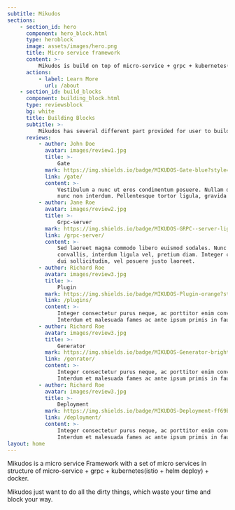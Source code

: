 ```yaml
---
subtitle: Mikudos
sections:
    - section_id: hero
      component: hero_block.html
      type: heroblock
      image: assets/images/hero.png
      title: Micro service framework
      content: >-
          Mikudos is build on top of micro-service + grpc + kubernetes(istio + helm deploy) + docker.
      actions:
          - label: Learn More
            url: /about
    - section_id: build_blocks
      component: building_block.html
      type: reviewsblock
      bg: white
      title: Building Blocks
      subtitle: >-
          Mikudos has several different part provided for user to build their micro services server: Client Gate Grpc-Server Plugin(Grpc-Service) Generator
      reviews:
          - author: John Doe
            avatar: images/review1.jpg
            title: >-
                Gate
            mark: https://img.shields.io/badge/MIKUDOS-Gate-blue?style=for-the-badge&logo=appveyor
            link: /gate/
            content: >-
                Vestibulum a nunc ut eros condimentum posuere. Nullam dapibus quis
                nunc non interdum. Pellentesque tortor ligula, gravida ac commodo eu.
          - author: Jane Roe
            avatar: images/review2.jpg
            title: >-
                Grpc-server
            mark: https://img.shields.io/badge/MIKUDOS-GRPC--server-lightgrey?style=for-the-badge&logo=appveyor
            link: /grpc-server/
            content: >-
                Sed laoreet magna commodo libero euismod sodales. Nunc ac libero
                convallis, interdum ligula vel, pretium diam. Integer commodo sem at
                dui sollicitudin, vel posuere justo laoreet.
          - author: Richard Roe
            avatar: images/review3.jpg
            title: >-
                Plugin
            mark: https://img.shields.io/badge/MIKUDOS-Plugin-orange?style=for-the-badge&logo=appveyor
            link: /plugins/
            content: >-
                Integer consectetur purus neque, ac porttitor enim convallis vitae.
                Interdum et malesuada fames ac ante ipsum primis in faucibus.
          - author: Richard Roe
            avatar: images/review3.jpg
            title: >-
                Generator
            mark: https://img.shields.io/badge/MIKUDOS-Generator-brightgreen?style=for-the-badge&logo=appveyor
            link: /genrator/
            content: >-
                Integer consectetur purus neque, ac porttitor enim convallis vitae.
                Interdum et malesuada fames ac ante ipsum primis in faucibus.
          - author: Richard Roe
            avatar: images/review3.jpg
            title: >-
                Deployment
            mark: https://img.shields.io/badge/MIKUDOS-Deployment-ff69b4?style=for-the-badge&logo=appveyor
            link: /deployment/
            content: >-
                Integer consectetur purus neque, ac porttitor enim convallis vitae.
                Interdum et malesuada fames ac ante ipsum primis in faucibus.
layout: home
---
```


Mikudos is a micro service Framework with a set of micro services in structure of micro-service + grpc + kubernetes(istio + helm deploy) + docker.

Mikudos just want to do all the dirty things, which waste your time and block your way.
